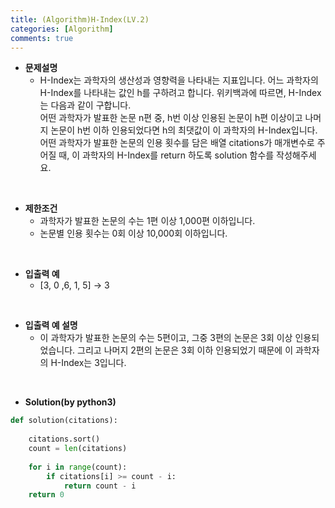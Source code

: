 ```yaml
---
title: (Algorithm)H-Index(LV.2)
categories: [Algorithm]
comments: true
---
```


- **문제설명**
    - H-Index는 과학자의 생산성과 영향력을 나타내는 지표입니다. 어느 과학자의 H-Index를 나타내는 값인 h를 구하려고 합니다. 위키백과에 따르면, H-Index는 다음과 같이 구합니다.<br>
어떤 과학자가 발표한 논문 n편 중, h번 이상 인용된 논문이 h편 이상이고 나머지 논문이 h번 이하 인용되었다면 h의 최댓값이 이 과학자의 H-Index입니다.<br>
어떤 과학자가 발표한 논문의 인용 횟수를 담은 배열 citations가 매개변수로 주어질 때, 이 과학자의 H-Index를 return 하도록 solution 함수를 작성해주세요.

<br>

- **제한조건**
    - 과학자가 발표한 논문의 수는 1편 이상 1,000편 이하입니다.
    - 논문별 인용 횟수는 0회 이상 10,000회 이하입니다.

<br>

- **입출력 예**
    - [3, 0 ,6, 1, 5] -> 3

<br>

- **입출력 예 설명**
    - 이 과학자가 발표한 논문의 수는 5편이고, 그중 3편의 논문은 3회 이상 인용되었습니다. 그리고 나머지 2편의 논문은 3회 이하 인용되었기 때문에 이 과학자의 H-Index는 3입니다.

<br>

- **Solution(by python3)**
```python
def solution(citations):
    
    citations.sort()
    count = len(citations)
    
    for i in range(count):
        if citations[i] >= count - i:
            return count - i
    return 0
```

